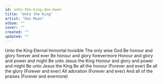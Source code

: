```yaml
---
id: unto-the-king-don-moen
title: "Unto the King"
artist: "Don Moen"
album: ""
cover: ""
created: ""
updated: ""
---
```


Unto the King
Eternal Immortal
Invisible
The only wise God
Be honour and glory forever and ever
Be honour and glory forevermore
Honour and glory and power and might
Be unto Jesus the King
Honour and glory and power and might
Be unto Jesus the King
Be all the honour (Forever and ever)
Be all the glory (Forever and ever)
All adoration (Forever and ever)
And all of the praises (Forever and evermore)